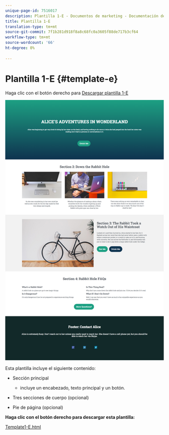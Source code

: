 ```yaml
---
unique-page-id: 7516017
description: Plantilla 1-E - Documentos de marketing - Documentación del producto
title: Plantilla 1-E
translation-type: tm+mt
source-git-commit: 7f1b281d918f8a8c68fc0a3605f88de717b3cf64
workflow-type: tm+mt
source-wordcount: '66'
ht-degree: 0%

---
```



# Plantilla 1-E {#template-e}

Haga clic con el botón derecho para [Descargar plantilla 1-E](https://docs.marketo.com/download/attachments/7516017/Template1-E.html?version=1&amp;modificationDate=1432845818000&amp;api=v2)

![](assets/image2015-5-29-9-3a14-3a40.png)

Esta plantilla incluye el siguiente contenido:

* Sección principal

   * incluye un encabezado, texto principal y un botón.

* Tres secciones de cuerpo (opcional)
* Pie de página (opcional)

**Haga clic con el botón derecho para descargar esta plantilla:**

[Template1-E.html](https://docs.marketo.com/download/attachments/7516017/Template1-E.html?version=1&amp;modificationDate=1432845818000&amp;api=v2)
